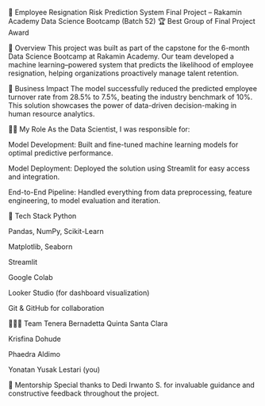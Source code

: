 🧠 Employee Resignation Risk Prediction System
Final Project – Rakamin Academy Data Science Bootcamp (Batch 52)
🏆 Best Group of Final Project Award

📌 Overview
This project was built as part of the capstone for the 6-month Data Science Bootcamp at Rakamin Academy.
Our team developed a machine learning–powered system that predicts the likelihood of employee resignation, helping organizations proactively manage talent retention.

🎯 Business Impact
The model successfully reduced the predicted employee turnover rate from 28.5% to 7.5%, beating the industry benchmark of 10%.
This solution showcases the power of data-driven decision-making in human resource analytics.

👨‍💻 My Role
As the Data Scientist, I was responsible for:

Model Development: Built and fine-tuned machine learning models for optimal predictive performance.

Model Deployment: Deployed the solution using Streamlit for easy access and integration.

End-to-End Pipeline: Handled everything from data preprocessing, feature engineering, to model evaluation and iteration.

🚀 Tech Stack
Python

Pandas, NumPy, Scikit-Learn

Matplotlib, Seaborn

Streamlit

Google Colab

Looker Studio (for dashboard visualization)

Git & GitHub for collaboration

🧑‍🤝‍🧑 Team Tenera
Bernadetta Quinta Santa Clara

Krisfina Dohude

Phaedra Aldimo

Yonatan Yusak Lestari (you)

🙏 Mentorship
Special thanks to Dedi Irwanto S. for invaluable guidance and constructive feedback throughout the project.
